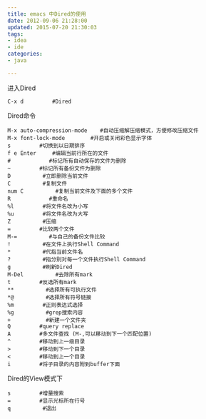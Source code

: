 ```yaml
---
title: emacs 中Dired的使用
date: 2012-09-06 21:28:00
updated: 2015-07-20 21:30:03
tags: 
- idea
- ide
categories: 
- java

---
```

进入Dired

    C-x d         #Dired

Dired命令


<!--more-->


    M-x auto-compression-mode    #自动压缩解压缩模式，方便修改压缩文件
    M-x font-lock-mode        #开启或关闭彩色显示字体
    s         #切换到以日期排序
    f e Enter     #编辑当前行所在的文件
    #            #标记所有自动保存的文件为删除
    ~         #标记所有备份文件为删除
    D          #立即删除当前文件
    C          #复制文件
    num C          #复制当前文件及下面的多个文件
    R            #重命名
    %l         #将文件名改为小写
    %u         #将文件名改为大写
    Z          #压缩
    =         #比较两个文件
    M-=          #与自己的备份文件比较
    !          #在文件上执行Shell Command
    *          #代指当前文件名
    ?          #指分别对每一个文件执行Shell Command
    g          #刷新Dired
    M-Del          #去除所有mark
    t         #反选所有mark
    **          #选择所有可执行文件
    *@          #选择所有符号链接
    %m         #正则表达式选择
    %g          #grep搜索内容
    +           #新建一个文件夹
    Q         #query replace
    A         #多文件查找 (M-,可以移动到下一个匹配位置)
    ^         #移动到上一级目录
    >         #移动到下一个目录
    <         #移动到上一个目录
    i         #将子目录的内容附到buffer下面

Dired的View模式下

    s         #增量搜索
    =         #显示光标所在行号
    q          #退出


